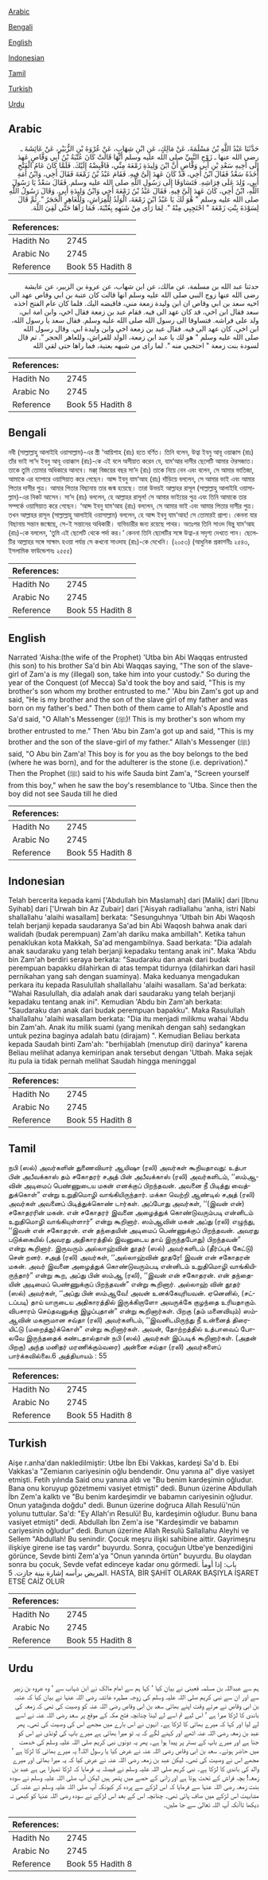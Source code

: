 [Arabic](#arabic)

[Bengali](#bengali)

[English](#english)

[Indonesian](#indonesian)

[Tamil](#tamil)

[Turkish](#turkish)

[Urdu](#urdu)

## Arabic


<div dir="rtl" lang="ar" style={{fontSize:'larger',backgroundColor:'#f8f9fa',padding:20}}>
حَدَّثَنَا عَبْدُ اللَّهِ بْنُ مَسْلَمَةَ، عَنْ مَالِكٍ، عَنِ ابْنِ شِهَابٍ، عَنْ عُرْوَةَ بْنِ الزُّبَيْرِ، عَنْ عَائِشَةَ ـ رضى الله عنها ـ زَوْجِ النَّبِيِّ صلى الله عليه وسلم أَنَّهَا قَالَتْ كَانَ عُتْبَةُ بْنُ أَبِي وَقَّاصٍ عَهِدَ إِلَى أَخِيهِ سَعْدِ بْنِ أَبِي وَقَّاصٍ أَنَّ ابْنَ وَلِيدَةِ زَمْعَةَ مِنِّي، فَاقْبِضْهُ إِلَيْكَ‏.‏ فَلَمَّا كَانَ عَامُ الْفَتْحِ أَخَذَهُ سَعْدٌ فَقَالَ ابْنُ أَخِي، قَدْ كَانَ عَهِدَ إِلَىَّ فِيهِ‏.‏ فَقَامَ عَبْدُ بْنُ زَمْعَةَ فَقَالَ أَخِي، وَابْنُ أَمَةِ أَبِي، وُلِدَ عَلَى فِرَاشِهِ‏.‏ فَتَسَاوَقَا إِلَى رَسُولِ اللَّهِ صلى الله عليه وسلم‏.‏ فَقَالَ سَعْدٌ يَا رَسُولَ اللَّهِ، ابْنُ أَخِي، كَانَ عَهِدَ إِلَىَّ فِيهِ‏.‏ فَقَالَ عَبْدُ بْنُ زَمْعَةَ أَخِي وَابْنُ وَلِيدَةِ أَبِي‏.‏ وَقَالَ رَسُولُ اللَّهِ صلى الله عليه وسلم ‏"‏ هُوَ لَكَ يَا عَبْدُ ابْنَ زَمْعَةَ، الْوَلَدُ لِلْفِرَاشِ، وَلِلْعَاهِرِ الْحَجَرُ ‏"‏‏.‏ ثُمَّ قَالَ لِسَوْدَةَ بِنْتِ زَمْعَةَ ‏"‏ احْتَجِبِي مِنْهُ ‏"‏‏.‏ لِمَا رَأَى مِنْ شَبَهِهِ بِعُتْبَةَ، فَمَا رَآهَا حَتَّى لَقِيَ اللَّهَ‏.‏
</div>
<div style={{backgroundColor:'#f8f9fa',padding:20, marginBottom: 10}}><table> <thead> <tr> <th>References:</th> <th></th> </tr> </thead> <tbody><tr><td>Hadith No</td><td>2745</td></tr><tr><td>Arabic No</td><td>2745</td></tr><tr><td>Reference</td><td>Book 55 Hadith 8</td></tr></tbody></table></div>


<div dir="rtl" lang="ar" style={{fontSize:'larger',backgroundColor:'#f8f9fa',padding:20}}>
حدثنا عبد الله بن مسلمة، عن مالك، عن ابن شهاب، عن عروة بن الزبير، عن عايشة رضى الله عنها زوج النبي صلى الله عليه وسلم انها قالت كان عتبة بن ابي وقاص عهد الى اخيه سعد بن ابي وقاص ان ابن وليدة زمعة مني، فاقبضه اليك. فلما كان عام الفتح اخذه سعد فقال ابن اخي، قد كان عهد الى فيه. فقام عبد بن زمعة فقال اخي، وابن امة ابي، ولد على فراشه. فتساوقا الى رسول الله صلى الله عليه وسلم. فقال سعد يا رسول الله، ابن اخي، كان عهد الى فيه. فقال عبد بن زمعة اخي وابن وليدة ابي. وقال رسول الله صلى الله عليه وسلم " هو لك يا عبد ابن زمعة، الولد للفراش، وللعاهر الحجر ". ثم قال لسودة بنت زمعة " احتجبي منه ". لما راى من شبهه بعتبة، فما راها حتى لقي الله
</div>
<div style={{backgroundColor:'#f8f9fa',padding:20, marginBottom: 10}}><table> <thead> <tr> <th>References:</th> <th></th> </tr> </thead> <tbody><tr><td>Hadith No</td><td>2745</td></tr><tr><td>Arabic No</td><td>2745</td></tr><tr><td>Reference</td><td>Book 55 Hadith 8</td></tr></tbody></table></div>

## Bengali


<div dir="ltr" lang="bn" style={{fontSize:'larger',backgroundColor:'#f8f9fa',padding:20}}>
নবী (সাল্লাল্লাহু আলাইহি ওয়াসাল্লাম)-এর স্ত্রী ‘আয়িশাহ (রাঃ) হতে বর্ণিত। তিনি বলেন, উত্বা ইবনু আবূ ওয়াক্কাস (রাঃ) তাঁর ভাই সা‘দ ইবনু আবূ ওয়াক্কাস (রাঃ)-কে এই বলে অসীয়াত করেন যে, যাম‘আর দাসীর ছেলেটি আমার ঔরসজাত। তাকে তুমি তোমার অধিকারে আনবে। মক্কা্ বিজয়ের বছর সা‘দ (রাঃ) তাকে নিয়ে নেন এবং বলেন, সে আমার ভাতিজা, আমাকে এর ব্যাপারে ওয়াসিয়াত করে গেছেন। আব্দ ইবনু যাম‘আহ (রাঃ) দাঁড়িয়ে বললেন, সে আমার ভাই এবং আমার পিতার দাসীর পুত্র। আমার পিতার বিছানায় তার জন্ম হয়েছে। তারা উভয়ই আল্লাহর রাসূল (সাল্লাল্লাহু আলাইহি ওয়াসাল্লাম)-এর নিকট আসেন। সা‘দ (রাঃ) বললেন, হে আল্লাহর রাসূল! সে আমার ভাইয়ের পুত্র এবং তিনি আমাকে তার সম্পর্কে ওয়াসিয়াত করে গেছেন। ‘আব্দ ইবনু যাম‘আহ (রাঃ) বললেন, সে আমার ভাই এবং আমার পিতার দাসীর পুত্র। তখন আল্লাহর রাসূল (সাল্লাল্লাহু আলাইহি ওয়াসাল্লাম) বললেন, হে আব্দ ইবনু যাম‘আহ! সে তোমারই প্রাপ্য। কেননা যার বিছানায় সন্তান জন্মেছে, সে-ই সন্তানের অধিকারী। ব্যভিচারীর জন্য রয়েছে পাথর। অতঃপর তিনি সাওদ বিন্তু যাম‘আহ (রাঃ)-কে বললেন, ‘তুমি এই ছেলেটি থেকে পর্দা কর।’ কেননা তিনি ছেলেটির সঙ্গে উত্বা-র সদৃশ্য দেখতে পান। ছেলেটির আল্লাহর সঙ্গে সাক্ষাৎ হওয়া পর্যন্ত সে কখনো সাওদাহ (রাঃ)-কে দেখেনি। (২০৫৩) (আধুনিক প্রকাশনীঃ ২৫৪৩, ইসলামিক ফাউন্ডেশনঃ ২৫৫৫)
</div>
<div style={{backgroundColor:'#f8f9fa',padding:20, marginBottom: 10}}><table> <thead> <tr> <th>References:</th> <th></th> </tr> </thead> <tbody><tr><td>Hadith No</td><td>2745</td></tr><tr><td>Arabic No</td><td>2745</td></tr><tr><td>Reference</td><td>Book 55 Hadith 8</td></tr></tbody></table></div>

## English


<div dir="ltr" lang="en" style={{fontSize:'larger',backgroundColor:'#f8f9fa',padding:20}}>
Narrated 'Aisha:(the wife of the Prophet) 'Utba bin Abi Waqqas entrusted (his son) to his brother Sa'd bin Abi Waqqas saying, "The son of the slave-girl of Zam'a is my (illegal) son, take him into your custody." So during the year of the Conquest (of Mecca) Sa'd took the boy and said, "This is my brother's son whom my brother entrusted to me." 'Abu bin Zam's got up and said, "He is my brother and the son of the slave girl of my father and was born on my father's bed." Then both of them came to Allah's Apostle and Sa'd said, "O Allah's Messenger (ﷺ)! This is my brother's son whom my brother entrusted to me." Then 'Abu bin Zam'a got up and said, "This is my brother and the son of the slave-girl of my father." Allah's Messenger (ﷺ) said, "O Abu bin Zam'a! This boy is for you as the boy belongs to the bed (where he was born), and for the adulterer is the stone (i.e. deprivation)." Then the Prophet (ﷺ) said to his wife Sauda bint Zam'a, "Screen yourself from this boy," when he saw the boy's resemblance to 'Utba. Since then the boy did not see Sauda till he died
</div>
<div style={{backgroundColor:'#f8f9fa',padding:20, marginBottom: 10}}><table> <thead> <tr> <th>References:</th> <th></th> </tr> </thead> <tbody><tr><td>Hadith No</td><td>2745</td></tr><tr><td>Arabic No</td><td>2745</td></tr><tr><td>Reference</td><td>Book 55 Hadith 8</td></tr></tbody></table></div>

## Indonesian


<div dir="ltr" lang="id" style={{fontSize:'larger',backgroundColor:'#f8f9fa',padding:20}}>
Telah bercerita kepada kami ['Abdullah bin Maslamah] dari [Malik] dari [Ibnu Syihab] dari ['Urwah bin Az Zubair] dari ['Aisyah radliallahu 'anha, istri Nabi shallallahu 'alaihi wasallam] berkata: "Sesunguhnya 'Utbah bin Abi Waqosh telah berjanji kepada saudaranya Sa'ad bin Abi Waqosh bahwa anak dari walidah (budak perempuan) Zam'ah dariku maka ambillah". Ketika tahun penaklukan kota Makkah, Sa'ad mengambilnya. Saad berkata: "Dia adalah anak saudaraku yang telah berjanji kepadaku tentang anak ini". Maka 'Abdu bin Zam'ah berdiri seraya berkata: "Saudaraku dan anak dari budak perempuan bapakku dilahirkan di atas tempat tidurnya (dilahirkan dari hasil pernikahan yang sah dengan suaminya). Maka keduanya mengadukan perkara itu kepada Rasulullah shallallahu 'alaihi wasallam. Sa'ad berkata: "Wahai Rasulullah, dia adalah anak dari saudaraku yang telah berjanji kepadaku tentang anak ini". Kemudian 'Abdu bin Zam'ah berkata: "Saudaraku dan anak dari budak perempuan bapakku". Maka Rasulullah shallallahu 'alaihi wasallam berkata: "Dia itu menjadi milikmu wahai 'Abdu bin Zam'ah. Anak itu milik suami (yang menikah dengan sah) sedangkan untuk pezina baginya adalah batu (dirajam) ". Kemudian Beliau berkata kepada Saudah binti Zam'ah: "berhijablah (menutup diri) darinya" karena Beliau melihat adanya kemiripan anak tersebut dengan 'Utbah. Maka sejak itu pula ia tidak pernah melihat Saudah hingga meninggal
</div>
<div style={{backgroundColor:'#f8f9fa',padding:20, marginBottom: 10}}><table> <thead> <tr> <th>References:</th> <th></th> </tr> </thead> <tbody><tr><td>Hadith No</td><td>2745</td></tr><tr><td>Arabic No</td><td>2745</td></tr><tr><td>Reference</td><td>Book 55 Hadith 8</td></tr></tbody></table></div>

## Tamil


<div dir="ltr" lang="ta" style={{fontSize:'larger',backgroundColor:'#f8f9fa',padding:20}}>
நபி (ஸல்) அவர்களின் துணைவியார் ஆயிஷா (ரலி) அவர்கள் கூறியதாவது: உத்பா பின் அபீவக்காஸ் தம் சகோதரர் சஅத் பின் அபீவக்காஸ் (ரலி) அவர்களிடம், ‘‘ஸம்ஆவின் அடிமைப் பெண்ணுடைய மகன் எனக்குப் பிறந்தவன். அவனை நீ பிடித்து வைத்துக்கொள்” என்று உறுதிமொழி வாங்கியிருந்தார். மக்கா வெற்றி ஆண்டில் சஅத் (ரலி) அவர்கள் அவனைப் பிடித்துக்கொண் டார்கள். அப்போது அவர்கள், ‘‘(இவன் என்) சகோதரரின் மகன். என் சகோதரர் இவனை அழைத்துக் கொண்டுவரும்படி என்னிடம் உறுதிமொழி வாங்கியுள்ளார்” என்று கூறினார். ஸம்ஆவின் மகன் அப்து (ரலி) எழுந்து, ‘‘இவன் என் சகோதரன். என் தந்தையின் அடிமைப் பெண்ணுக்குப் பிறந்தவன். அவரது படுக்கையில் (அவரது அதிகாரத்தில் இவனுடைய தாய் இருந்தபோது) பிறந்தவன்” என்று கூறினார். இருவரும் அல்லாஹ்வின் தூதர் (ஸல்) அவர்களிடம் (தீர்ப்புக் கேட்டு) சென் றனர். சஅத் (ரலி) அவர்கள், ‘‘அல்லாஹ்வின் தூதரே! இவன் என் சகோதரன் மகன். அவர் இவனை அழைத்துக் கொண்டுவரும்படி என்னிடம் உறுதிமொழி வாங்கியிருந்தார்” என்று கூற, அப்து பின் ஸம்ஆ (ரலி), ‘‘இவன் என் சகோதரன். என் தந்தையின் அடிமைப் பெண்ணுக்குப் பிறந்தவன்” என்று கூறினார். அல்லாஹ் வின் தூதர் (ஸல்) அவர்கள், ‘‘அப்து பின் ஸம்ஆவே! அவன் உனக்கேயுரியவன். ஏனெனில், (சட்டப்படி) தாய் யாருடைய அதிகாரத்தில் இருக்கிறாளோ அவருக்கே குழந்தை உரியதாகும். விபசாரம் செய்தவனுக்கு இழப்புதான்” என்று கூறினார்கள். பிறகு (தம் மனைவியும்) ஸம்ஆவின் மகளுமான சவ்தா (ரலி) அவர்களிடம், ‘‘இவனிடமிருந்து நீ உன்னைத் திரையிட்டு (மறைத்து)க்கொள்” என்று கூறினார்கள். அவன், தோற்றத்தில் உத்பாவைப் போலவே இருந்ததைக் கண்டதால்தான் நபி (ஸல்) அவர்கள் இப்படிக் கூறினார்கள். (அதன் பிறகு) அந்த மனிதர் மரணிக்கும்வரை) அன்னை சவ்தா (ரலி) அவர்களைப் பார்க்கவில்லை.6 அத்தியாயம் : 55
</div>
<div style={{backgroundColor:'#f8f9fa',padding:20, marginBottom: 10}}><table> <thead> <tr> <th>References:</th> <th></th> </tr> </thead> <tbody><tr><td>Hadith No</td><td>2745</td></tr><tr><td>Arabic No</td><td>2745</td></tr><tr><td>Reference</td><td>Book 55 Hadith 8</td></tr></tbody></table></div>

## Turkish


<div dir="ltr" lang="tr" style={{fontSize:'larger',backgroundColor:'#f8f9fa',padding:20}}>
Aişe r.anha'dan nakledilmiştir: Utbe İbn Ebi Vakkas, kardeşi Sa'd b. Ebi Vakkas'a "Zemianın cariyesinin oğlu bendendir. Onu yanına al" diye vasiyet etmişti. Fetih yılında Said onu yanına aldı ve "Bu benim kardeşimin oğludur. Bana onu koruyup gözetmemi vasiyet etmişti" dedi. Bunun üzerine Abdullah İbn Zem'a kalktı ve "Bu benim kardeşimdir ve babamın cariyesinin oğludur. Onun yatağında doğdu" dedi. Bunun üzerine doğruca Allah Resulü'nün yolunu tuttular. Sa'd: "Ey Allah'ın Resulü! Bu, kardeşimin oğludur. Bunu bana vasiyet etmişti" dedi. Abdullah İbn Zem'a ise "Kardeşimdir ve babamın cariyesinin oğludur" dedi. Bunun üzerine Allah Resulü Sallallahu Aleyhi ve Sellem "Abdullah! Bu senindir. Çocuk meşru ilişki sahibine aittir. Gayrimeşru ilişkiye girene ise taş vardır" buyurdu. Sonra, çocuğun Utbe'ye benzediğini görünce, Sevde binti Zem'a'ya "Onun yanında örtün" buyurdu. Bu olaydan sonra bu çocuk, Sevde vefat edinceye kadar onu görmedi. باب: إذا أومأ المريض برأسه إشارة بينة جازت. 5. HASTA, BİR ŞAHİT OLARAK BAŞIYLA İŞARET ETSE CAİZ OLUR
</div>
<div style={{backgroundColor:'#f8f9fa',padding:20, marginBottom: 10}}><table> <thead> <tr> <th>References:</th> <th></th> </tr> </thead> <tbody><tr><td>Hadith No</td><td>2745</td></tr><tr><td>Arabic No</td><td>2745</td></tr><tr><td>Reference</td><td>Book 55 Hadith 8</td></tr></tbody></table></div>

## Urdu


<div dir="rtl" lang="ur" style={{fontSize:'larger',backgroundColor:'#f8f9fa',padding:20}}>
ہم سے عبداللہ بن مسلمہ قعبنی نے بیان کیا ‘ کہا ہم سے امام مالک نے ابن شہاب سے ‘ وہ عروہ بن زبیر سے اور ان سے نبی کریم صلی اللہ علیہ وسلم کی زوجہ مطہرہ عائشہ رضی اللہ عنہا نے بیان کیا کہ عتبہ بن ابی وقاص نے مرتے وقت اپنے بھائی سعد بن ابی وقاص رضی اللہ عنہ کو وصیت کی تھی کہ زمعہ کی باندی کا لڑکا میرا ہے ‘ اس لیے تم اسے لے لینا چنانچہ فتح مکہ کے موقع پر سعد رضی اللہ عنہ نے اسے لے لیا اور کہا کہ میرے بھائی کا لڑکا ہے۔ انہوں نے اس بارے میں مجھے اس کی وصیت کی تھی۔ پھر عبد بن زمعہ رضی اللہ عنہ اٹھے اور کہنے لگے کہ یہ تو میرا بھائی ہے میرے باپ کی لونڈی نے اس کو جنا ہے اور میرے باپ کے بستر پر پیدا ہوا ہے۔ پھر یہ دونوں نبی کریم صلی اللہ علیہ وسلم کی خدمت میں حاضر ہوئے۔ سعد بن ابی وقاص رضی اللہ عنہ نے عرض کیا یا رسول اللہ! یہ میرے بھائی کا لڑکا ہے ‘ مجھے اس نے وصیت کی تھی۔ لیکن عبد بن زمعہ رضی اللہ عنہ نے عرض کیا کہ یہ میرا بھائی اور میرے والد کی باندی کا لڑکا ہے۔ نبی کریم صلی اللہ علیہ وسلم نے فیصلہ یہ فرمایا کہ لڑکا تمہارا ہی ہے عبد بن زمعہ! بچہ فراش کے تحت ہوتا ہے اور زانی کے حصے میں پتھر ہیں لیکن آپ صلی اللہ علیہ وسلم نے سودہ بنت زمعہ رضی اللہ عنہا سے فرمایا کہ اس لڑکے سے پردہ کر کیونکہ آپ صلی اللہ علیہ وسلم نے عتبہ کی مشابہت اس لڑکے میں صاف پائی تھی۔ چنانچہ اس کے بعد اس لڑکے نے سودہ رضی اللہ عنہا کو کبھی نہ دیکھا تاآنکہ آپ اللہ تعالیٰ سے جا ملیں۔
</div>
<div style={{backgroundColor:'#f8f9fa',padding:20, marginBottom: 10}}><table> <thead> <tr> <th>References:</th> <th></th> </tr> </thead> <tbody><tr><td>Hadith No</td><td>2745</td></tr><tr><td>Arabic No</td><td>2745</td></tr><tr><td>Reference</td><td>Book 55 Hadith 8</td></tr></tbody></table></div>